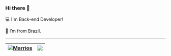 ### Hi there 👋

:computer: I'm Back-end Developer!

:house_with_garden: I’m from Brazil.

<hr>

| <a href="https://github.com/edmariooliver/github-readme-stats"><img align="center" src="https://github-readme-stats.vercel.app/api?username=edmariooliver&show_icons=true&include_all_commits=true&theme=buefy&hide_border=true&count_private=true" alt="Marrios" /></a> | <a href="https://github.com/edmariooliver/github-readme-stats"><img align="center" src="https://github-readme-stats.vercel.app/api/top-langs/?username=edmariooliver&layout=compact&theme=buefy&hide_border=true" /></a> |
| ------------- | ------------- |


